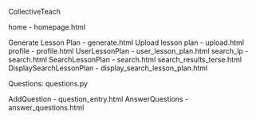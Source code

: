 CollectiveTeach

home - homepage.html


Generate Lesson Plan - generate.html
Upload lesson plan - upload.html
profile - profile.html
UserLessonPlan - user_lesson_plan.html
search_lp - search.html
SearchLessonPlan - search.html
search_results_terse.html
DisplaySearchLessonPlan  - display_search_lesson_plan.html


Questions:
questions.py

AddQuestion - question_entry.html
AnswerQuestions - answer_questions.html

